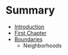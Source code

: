 # Summary

* [Introduction](README.md)
* [First Chapter](chapter1.md)
* [Boundaries](boundaries/intro.md)
   * Neighborhoods

